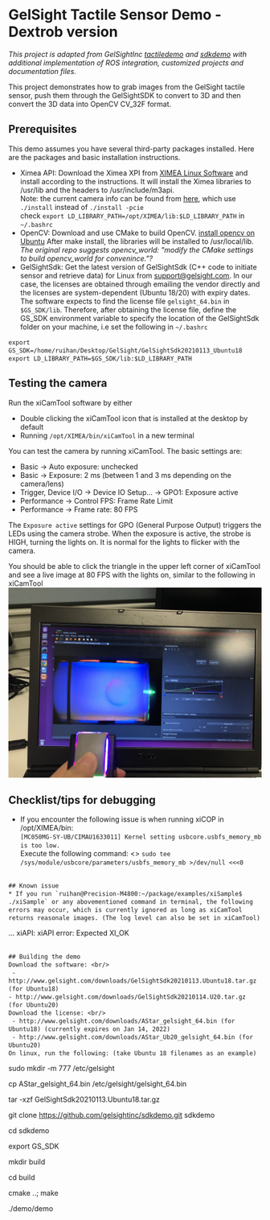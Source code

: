 # GelSight Tactile Sensor Demo - Dextrob version
*This project is adapted from GelSightInc [tactiledemo](https://github.com/gelsightinc/tactiledemo) and [sdkdemo](https://github.com/gelsightinc/sdkdemo) with additional implementation of ROS integration, customized projects and documentation files.* <br/>

This project demonstrates how to grab images from the GelSight tactile sensor, push them through the GelSightSDK to convert to 3D and then convert the 3D data
into OpenCV CV_32F format. 

## Prerequisites

This demo assumes you have several third-party packages installed. Here are the packages and basic installation instructions.

 - Ximea API: Download the Ximea XPI from [XIMEA Linux Software](https://www.ximea.com/support/wiki/apis/XIMEA_Linux_Software_Package) and install according to the instructions. It will install the Ximea libraries to /usr/lib and the headers to /usr/include/m3api. <br/>
Note: the current camera info can be found from [here](https://www.ximea.com/en/products/usb-31-gen-1-with-sony-cmos-xic/mc031cg-sy), which use `./install` instead of `./install -pcie` <br/>
check `export LD_LIBRARY_PATH=/opt/XIMEA/lib:$LD_LIBRARY_PATH` in `~/.bashrc`
 - OpenCV: Download and use CMake to build OpenCV. [install opencv on Ubuntu](https://docs.opencv.org/master/d7/d9f/tutorial_linux_install.html) After make install, the libraries will be installed to /usr/local/lib. <br/> *The original repo suggests opencv_world: "modify the CMake settings to build opencv_world for convenince."?* 
 - GelSightSdk: Get the latest version of GelSightSdk (C++ code to initiate sensor and retrieve data) for Linux from support@gelsight.com. In our case, the licenses are obtained through emailing the vendor directly and the licenses are system-dependent (Ubuntu 18/20) with expiry dates. <br/>
The software expects to find the license file `gelsight_64.bin` in `$GS_SDK/lib`. Therefore, after obtaining the license file, define the GS_SDK environment variable to specify the location of the GelSightSdk folder on your machine, i.e set the following in `~/.bashrc`
```
export GS_SDK=/home/ruihan/Desktop/GelSight/GelSightSdk20210113_Ubuntu18
export LD_LIBRARY_PATH=$GS_SDK/lib:$LD_LIBRARY_PATH
```

## Testing the camera
Run the xiCamTool software by either 
 - Double clicking the xiCamTool icon that is installed at the desktop by default
 - Running `/opt/XIMEA/bin/xiCamTool` in a new terminal

You can test the camera by running xiCamTool. The basic settings are:
 - Basic -> Auto exposure: unchecked
 - Basic -> Exposure: 2 ms (between 1 and 3 ms depending on the camera/lens)
 - Trigger, Device I/O ->  Device IO Setup... -> GPO1: Exposure active 
 - Performance -> Control FPS: Frame Rate Limit
 - Performance -> Frame rate: 80 FPS

The `Exposure active` settings for GPO (General Purpose Output) triggers the LEDs using the camera strobe. When the exposure is active, the strobe is HIGH, turning the lights on. It is normal for the lights to flicker with the camera. 

You should be able to click the triangle in the upper left corner of xiCamTool and see a live image at 80 FPS with the lights on, similar to the following in xiCamTool <br/>
![xiCamTool_sampleImg](docs/xiCamTool_sampleImg.jpg)

## Checklist/tips for debugging
* If you encounter the following issue is when running xiCOP in /opt/XIMEA/bin: <br/>
 `[MC050MG-SY-UB/CIMAU1633011] Kernel setting usbcore.usbfs_memory_mb is too low.` <br/>
Execute the following command: <>
`sudo tee /sys/module/usbcore/parameters/usbfs_memory_mb >/dev/null <<<0`
```

## Known issue
* If you run `ruihan@Precision-M4800:~/package/examples/xiSample$ ./xiSample` or any abovementioned command in terminal, the following errors may occur, which is currently ignored as long as xiCamTool returns reasonale images. (The log level can also be set in xiCamTool)
```
...
xiAPI: xiAPI error: Expected XI_OK 
```

## Building the demo
Download the software: <br/>
 - http://www.gelsight.com/downloads/GelSightSdk20210113.Ubuntu18.tar.gz (for Ubuntu18)
- http://www.gelsight.com/downloads/GelSightSdk20210114.U20.tar.gz (for Ubuntu20)
Download the license: <br/>
 - http://www.gelsight.com/downloads/AStar_gelsight_64.bin (for Ubuntu18) (currently expires on Jan 14, 2022)
 - http://www.gelsight.com/downloads/AStar_Ub20_gelsight_64.bin (for Ubuntu20)
On linux, run the following: (take Ubuntu 18 filenames as an example)
```
sudo mkdir -m 777 /etc/gelsight

cp AStar_gelsight_64.bin /etc/gelsight/gelsight_64.bin

tar -xzf GelSightSdk20210113.Ubuntu18.tar.gz

git clone https://github.com/gelsightinc/sdkdemo.git sdkdemo

cd sdkdemo

export GS_SDK <path to GelSightSdk20210113.Ubuntu18>

mkdir build

cd build

cmake ..; make

./demo/demo
```
